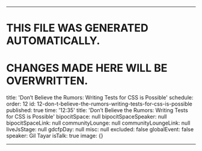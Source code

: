 ----

# THIS FILE WAS GENERATED AUTOMATICALLY.
# CHANGES MADE HERE WILL BE OVERWRITTEN.

title: 'Don’t Believe the Rumors: Writing Tests for CSS is Possible'
schedule:
  order: 12
  id: 12-don-t-believe-the-rumors-writing-tests-for-css-is-possible
  published: true
  time: '12:35'
  title: 'Don’t Believe the Rumors: Writing Tests for CSS is Possible'
  bipocitSpace: null
  bipocitSpaceSpeaker: null
  bipocitSpaceLink: null
  communityLounge: null
  communityLoungeLink: null
  liveJsStage: null
  gdcfpDay: null
  misc: null
  excluded: false
  globalEvent: false
  speaker: Gil Tayar
  isTalk: true
  image: {}

----

